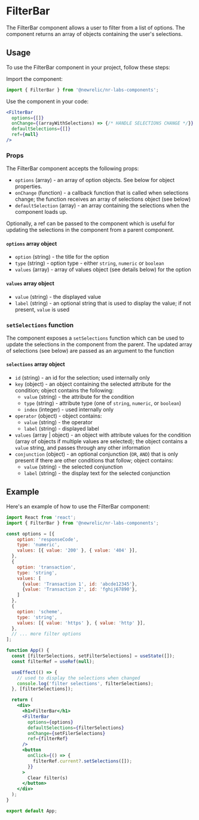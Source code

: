 # FilterBar

The FilterBar component allows a user to filter from a list of options. The component returns an array of objects containing the user's selections.

## Usage

To use the FilterBar component in your project, follow these steps:

Import the component:

```jsx
import { FilterBar } from '@newrelic/nr-labs-components';
```

Use the component in your code:

```jsx
<FilterBar
  options={[]}
  onChange={(arrayWithSelections) => {/* HANDLE SELECTIONS CHANGE */}}
  defaultSelections={[]}
  ref={null}
/>
```

### Props

The FilterBar component accepts the following props:

- `options` (array) - an array of option objects. See below for object properties.
- `onChange` (function) - a callback function that is called when selections change; the function receives an array of selections object (see below)
- `defaultSelection` (array) - an array containing the selections when the component loads up.

Optionally, a ref can be passed to the component which is useful for updating the selections in the component from a parent component.

#### `options` array object

- `option` (string) - the title for the option
- `type` (string) - option type - either `string`, `numeric` or `boolean`
- `values` (array) - array of values object (see details below) for the option

#### `values` array object

- `value` (string) - the displayed value
- `label` (string) - an optional string that is used to display the value; if not present, `value` is used 

### `setSelections` function

The component exposes a `setSelections` function which can be used to update the selections in the component from the parent. The updated array of selections (see below) are passed as an argument to the function

#### `selections` array object

- `id` (string) - an id for the selection; used internally only
- `key` (object) - an object containing the selected attribute for the condition; object contains the following:
  - `value` (string) - the attribute for the condition
  - `type` (string) - attribute type (one of `string`, `numeric`, or `boolean`)
  - `index` (integer) - used internally only
- `operator` (object) - object contains:
  - `value` (string) - the operator
  - `label` (string) - displayed label
- `values` (array | object) - an object with attribute values for the condition (array of objects if multiple values are selected); the object contains a `value` string, and passes through any other information
- `conjunction` (object) - an optional conjunction (`OR`, `AND`) that is only present if there are other conditions that follow; object contains:
  - `value` (string) - the selected conjunction
  - `label` (string) - the display text for the selected conjunction

## Example

Here's an example of how to use the FilterBar component:

```jsx
import React from 'react';
import { FilterBar } from '@newrelic/nr-labs-components';

const options = [{
    option: 'responseCode',
    type: 'numeric',
    values: [{ value: '200' }, { value: '404' }],
  },
  {
    option: 'transaction',
    type: 'string',
    values: [
      {value: 'Transaction 1', id: 'abcde12345'},
      {value: 'Transaction 2', id: 'fghij67890'},
    ]
  },
  {
    option: 'scheme',
    type: 'string',
    values: [{ value: 'https' }, { value: 'http' }],
  },
  // ... more filter options
];

function App() {
  const [filterSelections, setFilterSelections] = useState([]);
  const filterRef = useRef(null);

  useEffect(() => {
    // used to display the selections when changed
    console.log('filter selections', filterSelections);
  }, [filterSelections]);

  return (
    <div>
      <h1>FilterBar</h1>
      <FilterBar
        options={options}
        defaultSelections={filterSelections}
        onChange={setFilerSelections}
        ref={filterRef}
      />
      <button
        onClick={() => {
          filterRef.current?.setSelections([]);
        }}
      >
        Clear filter(s)
      </button>
    </div>
  );
}

export default App;
```
